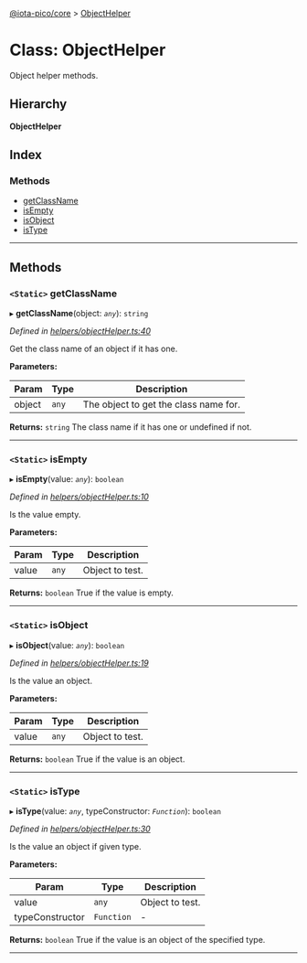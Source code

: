 [@iota-pico/core](../README.md) > [ObjectHelper](../classes/objecthelper.md)

# Class: ObjectHelper

Object helper methods.

## Hierarchy

**ObjectHelper**

## Index

### Methods

* [getClassName](objecthelper.md#getclassname)
* [isEmpty](objecthelper.md#isempty)
* [isObject](objecthelper.md#isobject)
* [isType](objecthelper.md#istype)

---

## Methods

<a id="getclassname"></a>

### `<Static>` getClassName

▸ **getClassName**(object: *`any`*): `string`

*Defined in [helpers/objectHelper.ts:40](https://github.com/iota-pico/core/blob/86c99bb/src/helpers/objectHelper.ts#L40)*

Get the class name of an object if it has one.

**Parameters:**

| Param | Type | Description |
| ------ | ------ | ------ |
| object | `any`   |  The object to get the class name for. |

**Returns:** `string`
The class name if it has one or undefined if not.

___

<a id="isempty"></a>

### `<Static>` isEmpty

▸ **isEmpty**(value: *`any`*): `boolean`

*Defined in [helpers/objectHelper.ts:10](https://github.com/iota-pico/core/blob/86c99bb/src/helpers/objectHelper.ts#L10)*

Is the value empty.

**Parameters:**

| Param | Type | Description |
| ------ | ------ | ------ |
| value | `any`   |  Object to test. |

**Returns:** `boolean`
True if the value is empty.

___

<a id="isobject"></a>

### `<Static>` isObject

▸ **isObject**(value: *`any`*): `boolean`

*Defined in [helpers/objectHelper.ts:19](https://github.com/iota-pico/core/blob/86c99bb/src/helpers/objectHelper.ts#L19)*

Is the value an object.

**Parameters:**

| Param | Type | Description |
| ------ | ------ | ------ |
| value | `any`   |  Object to test. |

**Returns:** `boolean`
True if the value is an object.

___

<a id="istype"></a>

### `<Static>` isType

▸ **isType**(value: *`any`*, typeConstructor: *`Function`*): `boolean`

*Defined in [helpers/objectHelper.ts:30](https://github.com/iota-pico/core/blob/86c99bb/src/helpers/objectHelper.ts#L30)*

Is the value an object if given type.

**Parameters:**

| Param | Type | Description |
| ------ | ------ | ------ |
| value | `any`   |  Object to test. |
| typeConstructor | `Function`   |  - |

**Returns:** `boolean`
True if the value is an object of the specified type.

___

